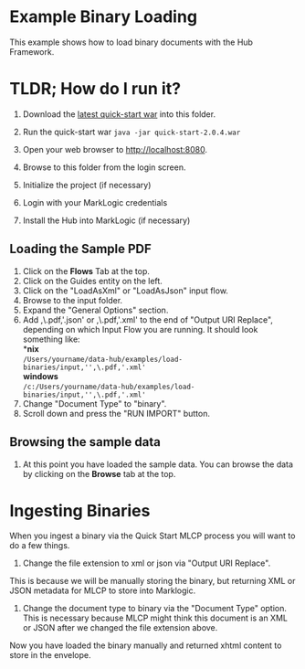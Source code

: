 # Example Binary Loading
This example shows how to load binary documents with the Hub Framework.

# TLDR; How do I run it?
1. Download the [latest quick-start war](https://github.com/marklogic-community/marklogic-data-hub/releases/download/v2.0.4/quick-start-2.0.4.war) into this folder.

1. Run the quick-start war `java -jar quick-start-2.0.4.war`

1. Open your web browser to [http://localhost:8080](http://localhost:8080).

1. Browse to this folder from the login screen.

1. Initialize the project (if necessary)

1. Login with your MarkLogic credentials

1. Install the Hub into MarkLogic (if necessary)

## Loading the Sample PDF
1. Click on the **Flows** Tab at the top.
1. Click on the Guides entity on the left.
1. Click on the "LoadAsXml" or "LoadAsJson" input flow.
1. Browse to the input folder.
1. Expand the "General Options" section.
1. Add ,\\.pdf,'.json' or ,\\.pdf,'.xml' to the end of "Output URI Replace", depending on which Input Flow you are 
running. It should look something like:  
***nix**  
`/Users/yourname/data-hub/examples/load-binaries/input,'',\.pdf,'.xml'`  
**windows**  
`/c:/Users/yourname/data-hub/examples/load-binaries/input,'',\.pdf,'.xml'`  
1. Change "Document Type" to "binary".
1. Scroll down and press the "RUN IMPORT" button.

## Browsing the sample data
1. At this point you have loaded the sample data. You can browse the data by clicking on the **Browse** tab at the top.

# Ingesting Binaries

When you ingest a binary via the Quick Start MLCP process you will want to do a few things.

1. Change the file extension to xml or json via "Output URI Replace".

This is because we will be manually storing the binary, but returning XML or JSON metadata for MLCP to store into Marklogic.

1. Change the document type to binary via the "Document Type" option. This is necessary because MLCP might think this document is an XML or JSON after we changed the file extension above.

Now you have loaded the binary manually and returned xhtml content to store in the envelope.
